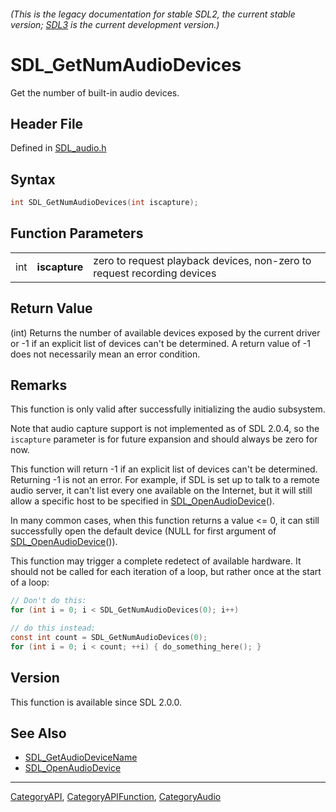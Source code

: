 ###### (This is the legacy documentation for stable SDL2, the current stable version; [SDL3](https://wiki.libsdl.org/SDL3/) is the current development version.)
# SDL_GetNumAudioDevices

Get the number of built-in audio devices.

## Header File

Defined in [SDL_audio.h](https://github.com/libsdl-org/SDL/blob/SDL2/include/SDL_audio.h)

## Syntax

```c
int SDL_GetNumAudioDevices(int iscapture);
```

## Function Parameters

|     |               |                                                                         |
| --- | ------------- | ----------------------------------------------------------------------- |
| int | **iscapture** | zero to request playback devices, non-zero to request recording devices |

## Return Value

(int) Returns the number of available devices exposed by the current driver
or -1 if an explicit list of devices can't be determined. A return value of
-1 does not necessarily mean an error condition.

## Remarks

This function is only valid after successfully initializing the audio
subsystem.

Note that audio capture support is not implemented as of SDL 2.0.4, so the
`iscapture` parameter is for future expansion and should always be zero for
now.

This function will return -1 if an explicit list of devices can't be
determined. Returning -1 is not an error. For example, if SDL is set up to
talk to a remote audio server, it can't list every one available on the
Internet, but it will still allow a specific host to be specified in
[SDL_OpenAudioDevice](SDL_OpenAudioDevice)().

In many common cases, when this function returns a value <= 0, it can still
successfully open the default device (NULL for first argument of
[SDL_OpenAudioDevice](SDL_OpenAudioDevice)()).

This function may trigger a complete redetect of available hardware. It
should not be called for each iteration of a loop, but rather once at the
start of a loop:

```c
// Don't do this:
for (int i = 0; i < SDL_GetNumAudioDevices(0); i++)

// do this instead:
const int count = SDL_GetNumAudioDevices(0);
for (int i = 0; i < count; ++i) { do_something_here(); }
```

## Version

This function is available since SDL 2.0.0.

## See Also

- [SDL_GetAudioDeviceName](SDL_GetAudioDeviceName)
- [SDL_OpenAudioDevice](SDL_OpenAudioDevice)

----
[CategoryAPI](CategoryAPI), [CategoryAPIFunction](CategoryAPIFunction), [CategoryAudio](CategoryAudio)

